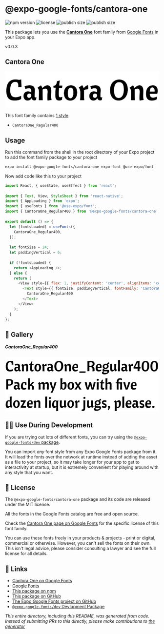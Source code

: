 # @expo-google-fonts/cantora-one

![npm version](https://flat.badgen.net/npm/v/@expo-google-fonts/cantora-one)
![license](https://flat.badgen.net/github/license/expo/google-fonts)
![publish size](https://flat.badgen.net/packagephobia/install/@expo-google-fonts/cantora-one)
![publish size](https://flat.badgen.net/packagephobia/publish/@expo-google-fonts/cantora-one)

This package lets you use the [**Cantora One**](https://fonts.google.com/specimen/Cantora+One) font family from [Google Fonts](https://fonts.google.com/) in your Expo app.

v0.0.3

## Cantora One

![Cantora One](./font-family.png)

This font family contains [1 style](#-gallery).

- `CantoraOne_Regular400`

## Usage

Run this command from the shell in the root directory of your Expo project to add the font family package to your project
```sh
expo install @expo-google-fonts/cantora-one expo-font @use-expo/font
```

Now add code like this to your project
```js
import React, { useState, useEffect } from 'react';

import { Text, View, StyleSheet } from 'react-native';
import { AppLoading } from 'expo';
import { useFonts } from '@use-expo/font';
import { CantoraOne_Regular400 } from '@expo-google-fonts/cantora-one';

export default () => {
  let [fontsLoaded] = useFonts({
    CantoraOne_Regular400,
  });

  let fontSize = 24;
  let paddingVertical = 6;

  if (!fontsLoaded) {
    return <AppLoading />;
  } else {
    return (
      <View style={{ flex: 1, justifyContent: 'center', alignItems: 'center' }}>
        <Text style={{ fontSize, paddingVertical, fontFamily: 'CantoraOne_Regular400' }}>
          CantoraOne_Regular400
        </Text>
      </View>
    );
  }
};

```

## 🔡 Gallery

##### CantoraOne_Regular400
![CantoraOne_Regular400](./242d2167789079107cbe59c3e9ccd0339ca51419245296a4659c6b3ad73cc41c.ttf.png)


## 👩‍💻 Use During Development

If you are trying out lots of different fonts, you can try using the [`@expo-google-fonts/dev` package](https://github.com/expo/google-fonts/tree/master/font-packages/dev#readme).

You can import *any* font style from any Expo Google Fonts package from it. It will load the fonts
over the network at runtime instead of adding the asset as a file to your project, so it may take longer
for your app to get to interactivity at startup, but it is extremely convenient
for playing around with any style that you want.

## 📖 License

The `@expo-google-fonts/cantora-one` package and its code are released under the MIT license.

All the fonts in the Google Fonts catalog are free and open source.

Check the [Cantora One page on Google Fonts](https://fonts.google.com/specimen/Cantora+One) for the specific license of this font family.

You can use these fonts freely in your products & projects - print or digital, commercial or otherwise. However, you can't sell the fonts on their own. This isn't legal advice, please consider consulting a lawyer and see the full license for all details.

## 🔗 Links

- [Cantora One on Google Fonts](https://fonts.google.com/specimen/Cantora+One)
- [Google Fonts](https://fonts.google.com/)
- [This package on npm](https://www.npmjs.com/package/@expo-google-fonts/cantora-one)
- [This package on GitHub](https://github.com/expo/google-fonts/tree/master/font-packages/cantora-one)
- [The Expo Google Fonts project on GitHub](https://github.com/expo/google-fonts)
- [`@expo-google-fonts/dev` Devlopment Package](https://github.com/expo/google-fonts/tree/master/font-packages/dev)


*This entire directory, including this README, was generated from code. Instead of submitting PRs to this directly, please make contributions to [the generator](https://github.com/expo/google-fonts/tree/master/packages/generator)*
